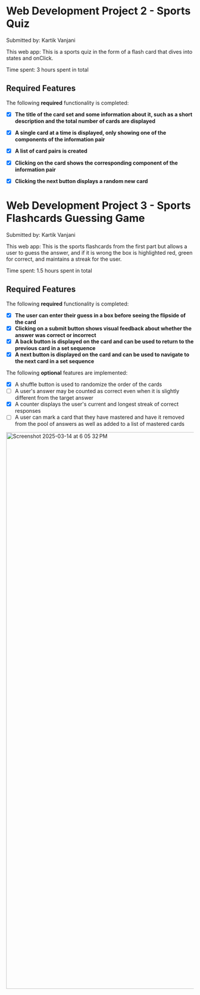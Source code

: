 # Web Development Project 2 - Sports Quiz

Submitted by: Kartik Vanjani

This web app: This is a sports quiz in the form of a flash card that dives into states and onClick.

Time spent: 3 hours spent in total

## Required Features

The following **required** functionality is completed:

- [x] **The title of the card set and some information about it, such as a short description and the total number of cards are displayed**
- [x] **A single card at a time is displayed, only showing one of the components of the information pair**
- [x] **A list of card pairs is created**
- [x] **Clicking on the card shows the corresponding component of the information pair**
- [x] **Clicking the next button displays a random new card**



# Web Development Project 3 - Sports Flashcards Guessing Game

Submitted by: Kartik Vanjani

This web app: This is the sports flashcards from the first part but allows a user to guess the answer, and if it is wrong the box is highlighted red, green for correct, and maintains a streak for the user.

Time spent: 1.5 hours spent in total

## Required Features

The following **required** functionality is completed:

- [x] **The user can enter their guess in a box before seeing the flipside of the card**
- [x] **Clicking on a submit button shows visual feedback about whether the answer was correct or incorrect**
- [x] **A back button is displayed on the card and can be used to return to the previous card in a set sequence**
- [x] **A next button is displayed on the card and can be used to navigate to the next card in a set sequence**

The following **optional** features are implemented:

- [x] A shuffle button is used to randomize the order of the cards
- [ ] A user's answer may be counted as correct even when it is slightly different from the target answer
- [x] A counter displays the user's current and longest streak of correct responses
- [ ] A user can mark a card that they have mastered and have it removed from the pool of answers as well as added to a list of mastered cards
<img width="1493" alt="Screenshot 2025-03-14 at 6 05 32 PM" src="https://github.com/user-attachments/assets/805addd3-c311-4322-a2e1-e17cc146cac0" />


